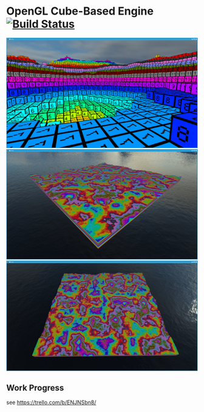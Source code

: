 # OpenGL Cube-Based Engine [![Build Status](https://magnum.travis-ci.com/Hidjy/ogl.svg?token=Pzjze7jWwkx6xhyjKyyW&branch=master)](https://magnum.travis-ci.com/Hidjy/ogl)

![alt tag](screenshot/screen0.png)
![alt tag](screenshot/screen1.png)
![alt tag](screenshot/screen2.png)

## Work Progress

see https://trello.com/b/ENJNSbn8/
